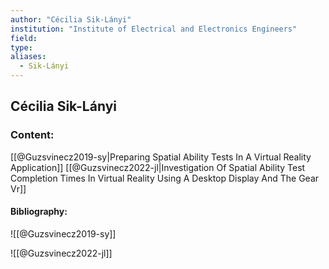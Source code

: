 ```yaml
---
author: "Cécilia Sik-Lányi"
institution: "Institute of Electrical and Electronics Engineers"
field:
type:
aliases:
  - Sik-Lányi
---
```


## Cécilia Sik-Lányi

### Content:
[[@Guzsvinecz2019-sy|Preparing Spatial Ability Tests In A Virtual Reality Application]]
[[@Guzsvinecz2022-jl|Investigation Of Spatial Ability Test Completion Times In Virtual Reality Using A Desktop Display And The Gear Vr]]

#### Bibliography:

![[@Guzsvinecz2019-sy]]

![[@Guzsvinecz2022-jl]]